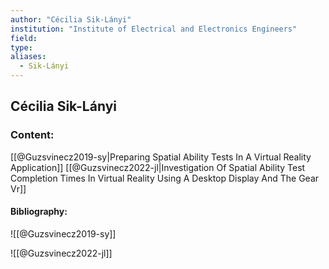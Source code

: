 ```yaml
---
author: "Cécilia Sik-Lányi"
institution: "Institute of Electrical and Electronics Engineers"
field:
type:
aliases:
  - Sik-Lányi
---
```


## Cécilia Sik-Lányi

### Content:
[[@Guzsvinecz2019-sy|Preparing Spatial Ability Tests In A Virtual Reality Application]]
[[@Guzsvinecz2022-jl|Investigation Of Spatial Ability Test Completion Times In Virtual Reality Using A Desktop Display And The Gear Vr]]

#### Bibliography:

![[@Guzsvinecz2019-sy]]

![[@Guzsvinecz2022-jl]]